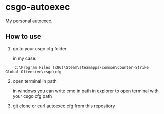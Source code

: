 # csgo-autoexec

My personal autoexec.

## How to use 

1. go to your csgo cfg folder

    in my case:
```
    C:\Program Files (x86)\Steam\steamapps\common\Counter-Strike Global Offensive\csgo\cfg
```

2. open terminal in path

    in windows you can write cmd in path in explorer to open terminal with your csgo cfg path


3. git clone or curl autoexec.cfg from this repository
